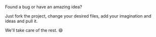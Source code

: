 Found a bug or have an amazing idea?

Just fork the project, change your desired files, add your imagination and ideas and pull it.

We'll take care of the rest. 😄
